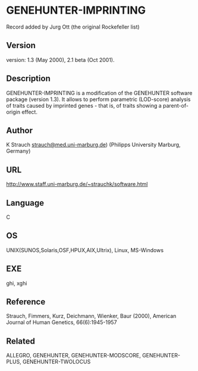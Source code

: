 # GENEHUNTER-IMPRINTING
Record added by Jurg Ott (the original Rockefeller list)

## Version
version: 1.3 (May 2000), 2.1 beta (Oct 2001).

## Description
GENEHUNTER-IMPRINTING is a modification of the GENEHUNTER software package (version 1.3). It allows to perform parametric (LOD-score) analysis of traits caused by imprinted genes - that is, of traits showing a parent-of-origin effect.

## Author
K Strauch strauch@med.uni-marburg.de) (Philipps University Marburg, Germany)

## URL
http://www.staff.uni-marburg.de/~strauchk/software.html

## Language
C

## OS
UNIX(SUNOS,Solaris,OSF,HPUX,AIX,Ultrix), Linux, MS-Windows

## EXE
ghi, xghi

## Reference
Strauch, Fimmers, Kurz, Deichmann, Wienker, Baur (2000), American Journal of Human Genetics, 66(6):1945-1957

## Related
ALLEGRO, GENEHUNTER, GENEHUNTER-MODSCORE, GENEHUNTER-PLUS, GENEHUNTER-TWOLOCUS